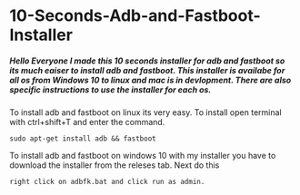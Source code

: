# 10-Seconds-Adb-and-Fastboot-Installer
##### Hello Everyone I made this 10 seconds installer for adb and fastboot so its much eaiser to install adb and fastboot. This installer is availabe for all os from Windows 10 to linux and mac is in devlopment. There are also specific instructions to use the installer for each os. 


To install adb and fastboot on linux its very easy. To install open terminal with ctrl+shift+T and enter the command.
```
sudo apt-get install adb && fastboot
```




To install adb and fastboot on windows 10 with my installer you have to download the installer from the releses tab. Next do this 
```
right click on adbfk.bat and click run as admin.
```
